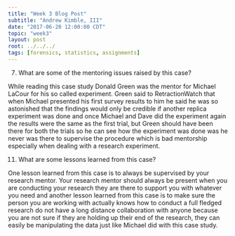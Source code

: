 ```yaml
---
title: "Week 3 Blog Post"
subtitle: "Andrew Kimble, III"
date: "2017-06-20 12:00:00 CDT"
topic: "week3"
layout: post
root: ../../../
tags: [forensics, statistics, assignments]
---
```



7. What are some of the mentoring issues raised by this case?

While reading this case study Donald Green was the mentor for Michael LaCour for his so called experiment. Green said to RetractionWatch 
that when Michael presented his first survey results to him he said he was so astonished that the findings would only be credible if another replica experiment was done and once Michael and Dave did the experiment again the results were the same as the first trial, but Green should have been there for both the trials so he can see how the experiment was done was he never was there to supervise the procedure which is bad mentorship especially when dealing with a research experiment.


11. What are some lessons learned from this case?

One lesson learned from this case is to always be supervised by your research mentor. Your research mentor should always be present when you are conducting your research they are there to support you with whatever you need and another lesson learned from this case is to make sure the person you are working with actually knows how to conduct a full fledged research do not have a long distance collaboration with anyone because you are not sure if they are holding up their end of the research, they can easily be manipulating the data just like Michael did with this case study.

